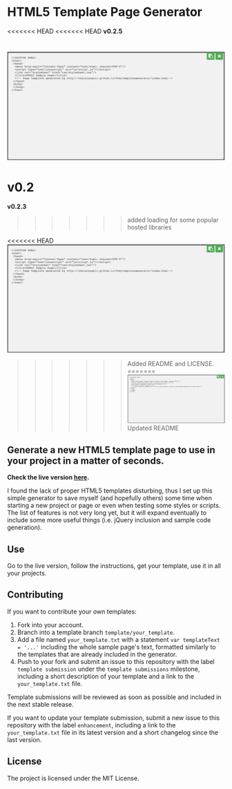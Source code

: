 # HTML5 Template Page Generator

<<<<<<< HEAD
<<<<<<< HEAD
**v0.2.5**

![HTML5 template page code](https://raw.githubusercontent.com/Chalarangelo/htmltemplategenerator/master/sampleimage.PNG "Sample HTML5 template page code")
=======
v0.2
=======
**v0.2.3**
>>>>>>> added loading for some popular hosted libraries

<<<<<<< HEAD
![HTML5 template page code](https://github.com/Chalarangelo/htmltemplategenerator/blob/master/sampleimage.png "Sample HTML5 template page code")
>>>>>>> Added README and LICENSE.
=======
![HTML5 template page code](https://raw.githubusercontent.com/Chalarangelo/htmltemplategenerator/master/sampleimage.PNG "Sample HTML5 template page code")
>>>>>>> Updated README

## Generate a new HTML5 template page to use in your project in a matter of seconds.

**Check the live version [here](https://chalarangelo.github.io/htmltemplategenerator/).**

I found the lack of proper HTML5 templates disturbing, thus I set up this simple generator to save myself (and hopefully others) some time when starting a new project or page or even when testing some styles or scripts. The list of features is not very long yet, but it will expand eventually to include some more useful things (i.e. jQuery inclusion and sample code generation).

## Use

Go to the live version, follow the instructions, get your template, use it in all your projects.

## Contributing

If you want to contribute your own templates:

1. Fork into your account.
2. Branch into a template branch `template/your_template`.
3. Add a file named `your_template.txt` with a statement `var templateText = '...'` including the whole sample page's text, formatted similarly to the templates that are already included in the generator.
4. Push to your fork and submit an issue to this repository with the label `template submission` under the `template submissions` milestone, including a short description of your template and a link to the `your_template.txt` file.

Template submissions will be reviewed as soon as possible and included in the next stable release. 

If you want to update your template submission, submit a new issue to this repository with the label `enhancement`, including a link to the `your_template.txt` file in its latest version and a short changelog since the last version.

## License

The project is licensed under the MIT License.
